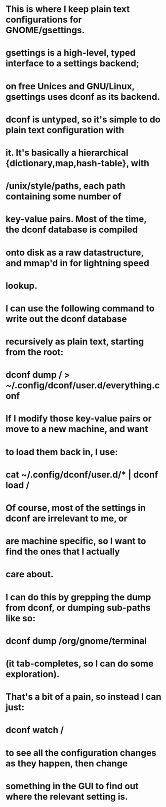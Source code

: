 # This is where I keep plain text configurations for GNOME/gsettings.
#
# gsettings is a high-level, typed interface to a settings backend;
# on free Unices and GNU/Linux, gsettings uses dconf as its backend.
# dconf is untyped, so it's simple to do plain text configuration with
# it.  It's basically a hierarchical {dictionary,map,hash-table}, with
# /unix/style/paths, each path containing some number of
# key-value pairs. Most of the time, the dconf database is compiled
# onto disk as a raw datastructure, and mmap'd in for lightning speed
# lookup.
#
# I can use the following command to write out the dconf database
# recursively as plain text, starting from the root:
# dconf dump / > ~/.config/dconf/user.d/everything.conf
#
# If I modify those key-value pairs or move to a new machine, and want
# to load them back in, I use:
# cat ~/.config/dconf/user.d/* | dconf load /
#
# Of course, most of the settings in dconf are irrelevant to me, or
# are machine specific, so I want to find the ones that I actually
# care about.
# I can do this by grepping the dump from dconf, or dumping sub-paths like so:
# dconf dump /org/gnome/terminal
# (it tab-completes, so I can do some exploration).
#
# That's a bit of a pain, so instead I can just:
# dconf watch /
# to see all the configuration changes as they happen, then change
# something in the GUI to find out where the relevant setting is.